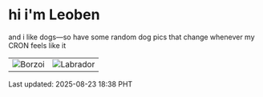 # hi i'm Leoben

and i like dogs—so have some random dog pics that change whenever my CRON feels like it

|  |  |
|--------|----------|
| ![Borzoi](https://random-dog-vercel.vercel.app/api/random-borzoi?v=1755945504) | ![Labrador](https://random-dog-vercel.vercel.app/api/random-labrador?v=1755945504) |

Last updated: 2025-08-23 18:38 PHT
